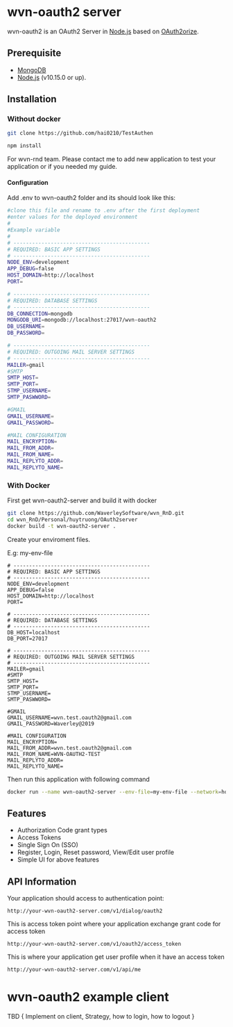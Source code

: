 # wvn-oauth2 server

wvn-oauth2 is an OAuth2 Server in [Node.js](https://nodejs.org) based on [OAuth2orize](https://github.com/jaredhanson/oauth2orize). 

## Prerequisite
- [MongoDB](https://www.mongodb.com/)
- [Node.js](https://nodejs.org) (v10.15.0 or up).

## Installation
### Without docker
```bash
git clone https://github.com/hai0210/TestAuthen

npm install
```
For wvn-rnd team. Please contact me to add new application to test your application or if you needed my guide.
    
#### Configuration
Add .env to wvn-oauth2 folder and its should look like this: 

```bash
#clone this file and rename to .env after the first deployment
#enter values for the deployed environment
#
#Example variable
#
# --------------------------------------------
# REQUIRED: BASIC APP SETTINGS
# --------------------------------------------
NODE_ENV=development
APP_DEBUG=false
HOST_DOMAIN=http://localhost
PORT=

# --------------------------------------------
# REQUIRED: DATABASE SETTINGS
# --------------------------------------------
DB_CONNECTION=mongodb
MONGODB_URI=mongodb://localhost:27017/wvn-oauth2
DB_USERNAME=
DB_PASSWORD=

# --------------------------------------------
# REQUIRED: OUTGOING MAIL SERVER SETTINGS
# --------------------------------------------
MAILER=gmail
#SMTP
SMTP_HOST=
SMTP_PORT=
STMP_USERNAME=
SMTP_PASWWORD=

#GMAIL
GMAIL_USERNAME= 
GMAIL_PASSWORD=

#MAIL CONFIGURATION
MAIL_ENCRYPTION=
MAIL_FROM_ADDR=
MAIL_FROM_NAME=
MAIL_REPLYTO_ADDR=
MAIL_REPLYTO_NAME=
```

### <a name="docker"></a>With Docker
First get wvn-oauth2-server and build it with docker
```bash
git clone https://github.com/WaverleySoftware/wvn_RnD.git
cd wvn_RnD/Personal/huytruong/OAuth2server
docker build -t wvn-oauth2-server .
```
Create your enviroment files.

E.g: my-env-file 
```
# --------------------------------------------
# REQUIRED: BASIC APP SETTINGS
# --------------------------------------------
NODE_ENV=development
APP_DEBUG=false
HOST_DOMAIN=http://localhost
PORT=

# --------------------------------------------
# REQUIRED: DATABASE SETTINGS
# --------------------------------------------
DB_HOST=localhost
DB_PORT=27017

# --------------------------------------------
# REQUIRED: OUTGOING MAIL SERVER SETTINGS
# --------------------------------------------
MAILER=gmail
#SMTP
SMTP_HOST=
SMTP_PORT=
STMP_USERNAME=
SMTP_PASWWORD=

#GMAIL
GMAIL_USERNAME=wvn.test.oauth2@gmail.com
GMAIL_PASSWORD=Waverley@2019

#MAIL CONFIGURATION
MAIL_ENCRYPTION=
MAIL_FROM_ADDR=wvn.test.oauth2@gmail.com
MAIL_FROM_NAME=WVN-OAUTH2-TEST
MAIL_REPLYTO_ADDR=
MAIL_REPLYTO_NAME=
```
Then run this application with following command
```bash
docker run --name wvn-oauth2-server --env-file=my-env-file --network=host -i wvn-oauth2-server
```

## Features
* Authorization Code grant types
* Access Tokens
* Single Sign On (SSO)
* Register, Login, Reset password, View/Edit user profile
* Simple UI for above features

## API Information
Your application should access to authentication point:
```
http://your-wvn-oauth2-server.com/v1/dialog/oauth2
```
This is access token point where your application exchange grant code for access token 
```
http://your-wvn-oauth2-server.com/v1/oauth2/access_token
```
This is where your application get user profile when it have an access token
```
http://your-wvn-oauth2-server.com/v1/api/me
```

# wvn-oauth2 example client
TBD {
    Implement on client,
    Strategy,
    how to login, how to logout
}



